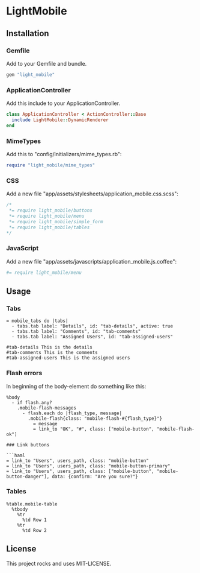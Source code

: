# LightMobile

## Installation


### Gemfile

Add to your Gemfile and bundle.

```ruby
gem "light_mobile"
```

### ApplicationController

Add this include to your ApplicationController.

```ruby
class ApplicationController < ActionController::Base
  include LightMobile::DynamicRenderer
end
```

### MimeTypes

Add this to "config/initializers/mime_types.rb":

```ruby
require "light_mobile/mime_types"
```

### CSS

Add a new file "app/assets/stylesheets/application_mobile.css.scss":

```scss
/*
 *= require light_mobile/buttons
 *= require light_mobile/menu
 *= require light_mobile/simple_form
 *= require light_mobile/tables
*/
```

### JavaScript

Add a new file "app/assets/javascripts/application_mobile.js.coffee":
```coffee
#= require light_mobile/menu
```

## Usage

### Tabs

```haml
= mobile_tabs do |tabs|
  - tabs.tab label: "Details", id: "tab-details", active: true
  - tabs.tab label: "Comments", id: "tab-comments"
  - tabs.tab label: "Assigned Users", id: "tab-assigned-users"

#tab-details This is the details
#tab-comments This is the comments
#tab-assigned-users This is the assigned users
```

### Flash errors

In beginning of the body-element do something like this:
```haml
%body
  - if flash.any?
    .mobile-flash-messages
      - flash.each do |flash_type, message|
        .mobile-flash{class: "mobile-flash-#{flash_type}"}
          = message
          = link_to "OK", "#", class: ["mobile-button", "mobile-flash-ok"]

### Link buttons

```haml
= link_to "Users", users_path, class: "mobile-button"
= link_to "Users", users_path, class: "mobile-button-primary"
= link_to "Users", users_path, class: ["mobile-button", "mobile-button-danger"], data: {confirm: "Are you sure?"}
```

### Tables

```haml
%table.mobile-table
  %tbody
    %tr
      %td Row 1
    %tr
      %td Row 2
```

## License

This project rocks and uses MIT-LICENSE.
